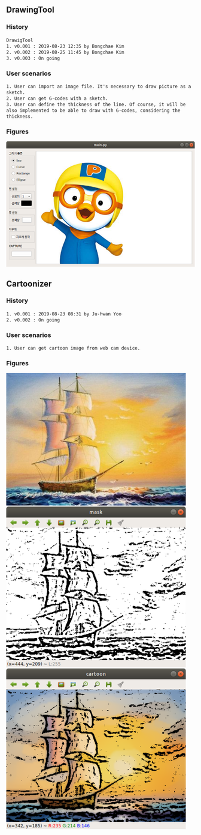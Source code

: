## DrawingTool
  ### History
    DrawigTool
    1. v0.001 : 2019-08-23 12:35 by Bongchae Kim
    2. v0.002 : 2019-08-25 11:45 by Bongchae Kim
    3. v0.003 : On going

  ### User scenarios
    1. User can import an image file. It's necessary to draw picture as a sketch.
    2. User can get G-codes with a sketch.
    3. User can define the thickness of the line. Of course, it will be also implemented to be able to draw with G-codes, considering the thickness.

  ### Figures
<img src="https://github.com/electop/AI_Driven_Robot_Development/blob/master/drawingTool/Screenshot%20from%202019-08-27%2003-17-05.png"><br>

## Cartoonizer
  ### History
    1. v0.001 : 2019-08-23 08:31 by Ju-hwan Yoo
    2. v0.002 : On going

  ### User scenarios
    1. User can get cartoon image from web cam device.

  ### Figures
<img src="https://github.com/electop/AI_Driven_Robot_Development/blob/master/drawingTool/img_example.jpg" width="480"><br>
<img src="https://github.com/electop/AI_Driven_Robot_Development/blob/master/drawingTool/Screenshot%20from%202019-09-01%2009-03-38.png" width="480"><br>
<img src="https://github.com/electop/AI_Driven_Robot_Development/blob/master/drawingTool/Screenshot%20from%202019-09-01%2009-03-29.png" width="480"><br>
